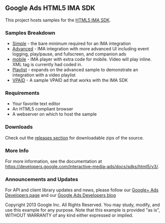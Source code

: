 Google Ads HTML5 IMA SDK
------------------------

This project hosts samples for the [HTML5 IMA SDK](https://developers.google.com/interactive-media-ads/docs/sdks/html5/v3/).

### Samples Breakdown
  * [Simple](https://mconnor.github.io/googleads-ima-html5/simple) - the bare minimum required for an IMA integration
  * [Advanced](https://mconnor.github.io/googleads-ima-html5/advanced/) - IMA integration with more advanced UI including event logging, play/pause, and fullscreen, and companion ads
  * [mobile](https://mconnor.github.io/googleads-ima-html5/mobile_auto_skippable/) - IMA player with extra code for mobile. Video will play inline.  XML  tag is currently had coded in.
  * [Playlist](https://mconnor.github.io/googleads-ima-html5/playlist) - expands on the advanced sample to demonstrate an integration with a video playlist
  * [VPAID](https://mconnor.github.io/googleads-ima-html5/vpaid) - A sample VPAID ad that works with the IMA SDK

### Requirements
  * Your favorite text editor
  * An HTML5 compliant browser
  * A webserver on which to host the sample

### Downloads
Check out the [releases section](https://github.com/googleads/googleads-ima-html5/releases) for downloadable zips of the source.

### More Info
For more information, see the documentation at https://developers.google.com/interactive-media-ads/docs/sdks/html5/v3/.

### Announcements and Updates
For API and client library updates and news, please follow our [Google+ Ads Developers page](https://plus.google.com/+GoogleAdsDevelopers/posts) and our [Google Ads Developers blog](http://googleadsdeveloper.blogspot.com/)

Copyright 2013 Google Inc. All Rights Reserved.
You may study, modify, and use this example for any purpose.
Note that this example is provided "as is", WITHOUT WARRANTY of any kind either expressed or implied.
